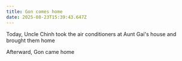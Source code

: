 ```yaml
---
title: Gon comes home
date: 2025-08-23T15:39:43.647Z
---
```


Today, Uncle Chinh took the air conditioners at Aunt Gai's house and brought them home

Afterward, Gon came home
